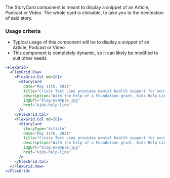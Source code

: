 The StoryCard component is meant to display a snippet of an Article, Podcast or Video. The whole card is clickable, to take you to the destination of said story.

### Usage criteria

- Typical usage of this component will be to display a snippet of an Article, Podcast or Video
- This component is completely dynamic, so it can likely be modified to suit other needs

```jsx
<FlexGrid>
  <FlexGrid.Row>
    <FlexGrid.Col md={6}>
      <StoryCard
        date="May 11th, 2021"
        title="Crisis Text Line provides mental health support for youth during lockdown"
        description="With the help of a Foundation grant, Kids Help Line was able to expand its mental health resources to include a Crisis Text Line in greater Edmonton."
        imgUrl="blog-example.jpg"
        href="kids-help-line"
      />
    </FlexGrid.Col>
    <FlexGrid.Col md={6}>
      <StoryCard
        storyType="Article"
        date="May 11th, 2021"
        title="Crisis Text Line provides mental health support for youth during lockdown"
        description="With the help of a Foundation grant, Kids Help Line was able to expand its mental health."
        imgUrl="blog-example.jpg"
        href="kids-help-line"
      />
    </FlexGrid.Col>
  </FlexGrid.Row>
</FlexGrid>
```
